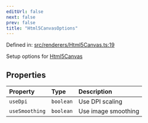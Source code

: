```yaml
---
editUrl: false
next: false
prev: false
title: "Html5CanvasOptions"
---
```


Defined in: [src/renderers/Html5Canvas.ts:19](https://github.com/jaames/flipnote.js/blob/8ec10f089e866d1297261b52ab6750bd899577ce/src/renderers/Html5Canvas.ts#L19)

Setup options for [Html5Canvas](../../../../../../api/classes/html5canvas)

## Properties

| Property | Type | Description |
| :------ | :------ | :------ |
| <a id="usedpi"></a> `useDpi` | `boolean` | Use DPI scaling |
| <a id="usesmoothing"></a> `useSmoothing` | `boolean` | Use image smoothing |
